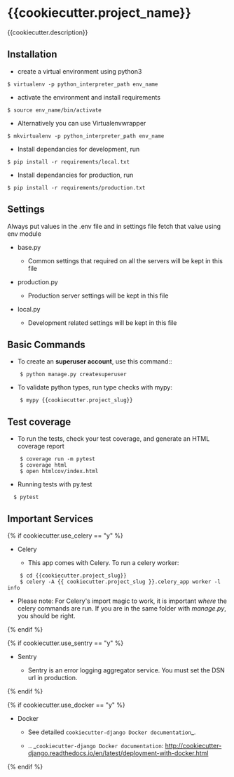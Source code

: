 # {{cookiecutter.project_name}}

{{cookiecutter.description}}

## Installation
* create a virtual environment using python3
```
$ virtualenv -p python_interpreter_path env_name
```
* activate the environment and install requirements
```
$ source env_name/bin/activate
```

* Alternatively you can use Virtualenvwrapper
```
$ mkvirtualenv -p python_interpreter_path env_name
```

* Install dependancies for development, run
```
$ pip install -r requirements/local.txt
```

* Install dependancies for production, run
```
$ pip install -r requirements/production.txt
```

Settings
--------

Always put values in the .env file and in settings file fetch that value using env module

* base.py
    * Common settings that required on all the servers will be kept in this file

* production.py
    * Production server settings will be kept in this file

* local.py
    * Development related settings will be kept in this file

Basic Commands
--------------


* To create an **superuser account**, use this command::

```
    $ python manage.py createsuperuser
```

* To validate python types, run type checks with mypy:

```
    $ mypy {{cookiecutter.project_slug}}
```

Test coverage
-------------

* To run the tests, check your test coverage, and generate an HTML coverage report

```
    $ coverage run -m pytest
    $ coverage html
    $ open htmlcov/index.html
```

* Running tests with py.test


```
  $ pytest
```


Important Services
------------------
{% if cookiecutter.use_celery == "y" %}

* Celery

   * This app comes with Celery. To run a celery worker:

```
    $ cd {{cookiecutter.project_slug}}
    $ celery -A {{ cookiecutter.project_slug }}.celery_app worker -l info
```
   * Please note: For Celery's import magic to work, it is important *where* the celery commands are run. If you are in the same folder with *manage.py*, you should be right.

{% endif %}

{% if cookiecutter.use_sentry == "y" %}

* Sentry

   * Sentry is an error logging aggregator service. You must set the DSN url in production.

{% endif %}

{% if cookiecutter.use_docker == "y" %}
* Docker

   * See detailed `cookiecutter-django Docker documentation`_.

   * .. _`cookiecutter-django Docker documentation`: http://cookiecutter-django.readthedocs.io/en/latest/deployment-with-docker.html

{% endif %}
